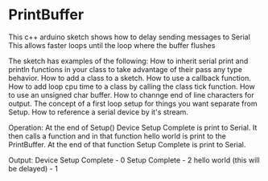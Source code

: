 # PrintBuffer

This c++ arduino sketch shows how to delay sending messages to Serial
This allows faster loops until the loop where the buffer flushes

The sketch has examples of the following:
How to inherit serial print and println functions in your class to take advantage of their pass any type behavior.
How to add a class to a sketch.
How to use a callback function.
How to add loop cpu time to a class by calling the class tick function.
How to use an unsigned char buffer.
How to channge end of line characters for output.
The concept of a first loop setup for things you want separate from Setup.
How to reference a serial device by it's stream.

Operation:
At the end of Setup() Device Setup Complete is print to Serial.
It then calls a function and in that function hello world is print to the PrintBuffer.
At the end of that function Setup Complete is print to Serial.

Output:
Device Setup Complete - 0
Setup Complete - 2
hello world (this will be delayed) - 1
